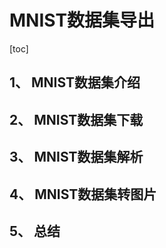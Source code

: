 # MNIST数据集导出

[toc]

## 1、 MNIST数据集介绍

## 2、 MNIST数据集下载

## 3、 MNIST数据集解析

## 4、 MNIST数据集转图片

## 5、 总结
